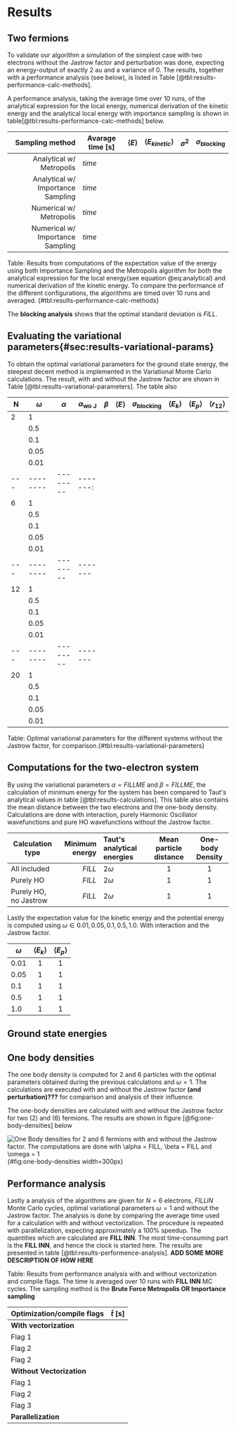 # Results

## Two fermions

To validate our algorithm a simulation of the simplest case with two electrons without the Jastrow factor and perturbation was done, expecting an energy-output of exactly 2 au and a variance of 0. The results, together with a performance analysis (see below), is listed in Table [@tbl:results-performance-calc-methods]. 

A performance analysis, taking the average time over 10 runs, of the analytical expression for the local energy, numerical derivation of the kinetic energy and the analytical local energy with importance sampling is shown in table[@tbl:results-performance-calc-methods] below.


| Sampling method                   | Avarage time [s]     | $\langle E \rangle$|$\langle E_{kinetic} \rangle$  |$\sigma^2$ |$\sigma_{\text{blocking}}$ |
| ----:                             | ---                  |---                 |---                            |---        |---                        |
| Analytical w/ Metropolis          | $time$               |                    |                               |           |                           |
| Analytical w/ Importance Sampling | $time$               |                    |                               |           |                           |
| Numerical w/ Metropolis           | $time$               |                    |                               |           |                           |
| Numerical w/ Importance Sampling | $time$               |                    |                               |           |                           |
Table: Results from computations of the expectation value of the energy using both Importance Sampling and the Metropolis algorithm for both the analytical expression for the local energy(see equation @eq:analytical) and numerical derivation of the kinetic energy. To compare the performance of the different configurations, the algorithms are timed over 10 runs and averaged.   {#tbl:results-performance-calc-methods} 

The **blocking analysis** shows that the optimal standard deviation is $FILL$.

## Evaluating the variational parameters{#sec:results-variational-params}

To obtain the optimal variational parameters for the ground state energy, the steepest decent method is implemented in the Variational Monte Carlo calculations. The result, with and without the Jastrow factor are shown in Table [@tbl:results-variational-parameters]. The table also 


| N   | $\omega$ | $\alpha$ | $\alpha_{\text{wo J}}$ | $\beta$ | $\langle E \rangle$ | $\sigma_{\text{blocking}}$ | $\langle E_k \rangle$ | $\langle E_p \rangle$ | $\langle r_{12}\rangle$ |
|-----|----------|----------|------------------------|---------|---------------------|----------------------------|-----------------------|-----------------------|-------------------------|
| 2   | 1        |          |                        |         |                     |                            |                       |                       |                         |
|     | 0.5      |          |                        |         |                     |                            |                       |                       |                         |
|     | 0.1      |          |                        |         |                     |                            |                       |                       |                         |
|     | 0.05     |          |                        |         |                     |                            |                       |                       |                         |
|     | 0.01     |          |                        |         |                     |                            |                       |                       |                         |
| --- | -------- | -------- | -------:               |         |                     |                            |                       |                       |                         |
| 6   | 1        |          |                        |         |                     |                            |                       |                       |                         |
|     | 0.5      |          |                        |         |                     |                            |                       |                       |                         |
|     | 0.1      |          |                        |         |                     |                            |                       |                       |                         |
|     | 0.05     |          |                        |         |                     |                            |                       |                       |                         |
|     | 0.01     |          |                        |         |                     |                            |                       |                       |                         |
| --- | -------- | -------- | -------                |         |                     |                            |                       |                       |                         |
| 12  | 1        |          |                        |         |                     |                            |                       |                       |                         |
|     | 0.5      |          |                        |         |                     |                            |                       |                       |                         |
|     | 0.1      |          |                        |         |                     |                            |                       |                       |                         |
|     | 0.05     |          |                        |         |                     |                            |                       |                       |                         |
|     | 0.01     |          |                        |         |                     |                            |                       |                       |                         |
| --- | -------- | -------- | -------                |         |                     |                            |                       |                       |                         |
| 20  | 1        |          |                        |         |                     |                            |                       |                       |                         |
|     | 0.5      |          |                        |         |                     |                            |                       |                       |                         |
|     | 0.1      |          |                        |         |                     |                            |                       |                       |                         |
|     | 0.05     |          |                        |         |                     |                            |                       |                       |                         |
|     | 0.01     |          |                        |         |                     |                            |                       |                       |                         |

Table: Optimal variational parameters for the different systems without the Jastrow factor, for comparison.{#tbl:results-variational-parameters} 



## Computations for the two-electron system

By using the variational parameters $\alpha = FILL ME$ and $\beta = FILL ME$, the calculation of minimum energy for the system has been compared to Taut's analytical values in table [@tbl:results-calculations]. This table also contains the mean distance between the two electrons and the one-body density. Calculations are done with interaction, purely Harmonic Oscillator wavefunctions and pure HO wavefunctions without the Jastrow factor.

| **Calculation type** | **Minimum energy**| **Taut's analytical energies**| **Mean particle distance** | **One-body Density**|
|---    | ---: | :--- | :---: | :---: |
| All included | $FILL$ | $2\omega$ |    $1$  |   $1$  |
| Purely HO | $FILL$ | $2\omega$ |    $1$  |   $1$  |
| Purely HO, no Jastrow | $FILL$ | $2\omega$ |    $1$  |   $1$  |{#tbl:results-calculations}

Lastly the expectation value for the kinetic energy and the potential energy is computed using $\omega \in {0.01, 0.05, 0.1, 0.5, 1.0}$. With interaction and the Jastrow factor.

| **$\omega$**| **$\langle E_k \rangle$**| **$\langle E_p \rangle$** |
| --- | :---: | :---: |
| $0.01$    | $1$   |    $1$  |
| $0.05$    | $1$   |    $1$  |
| $0.1$     | $1$   |    $1$  |
| $0.5$     | $1$   |    $1$  |
| $1.0$     | $1$   |    $1$  |{#tbl:results-calculations-omega}



## Ground state energies


## One body densities
The one body density is computed for 2 and 6 particles with the optimal parameters obtained during the previous calculations and $\omega = 1$. The calculations are executed with and without the Jastrow factor **(and perturbation)???** for comparison and analysis of their influence. 

The one-body densities are calculated with and without the Jastrow factor for two (2) and (6) fermions. The results are shown in figure [@fig:one-body-densities] below

![One Body densities for 2 and 6 fermions with and without the Jastrow factor. The computations are done with $\alpha = FILL$, $\beta = FILL$ and $\omega = 1$](FILENAME.png){#fig:one-body-densities width=300px}

## Performance analysis
<!--  -->
Lastly a analysis of the algorithms are given for $N = 6$ electrons, $FILL IN$ Monte Carlo cycles, optimal variational parameters $\omega = 1$ and without the Jastrow factor. The analysis is done by comparing the average time used for a calculation with and without vectorization. The procedure is repeated with parallelization, expecting approximately a 100% speedup.  The quantities which are calculated are **FILL INN**. The most time-consuming part is the **FILL INN**, and hence the clock is started here. The results are presented in table [@tbl:results-performence-analysis]. **ADD SOME MORE DESCRIPTION OF HOW HERE**

Table: Results from performance analysis with and without vectorization and compile flags. The time is averaged over 10 runs with **FILL INN** MC cycles. The sampling method is the **Brute Force Metropolis OR Importance sampling**

| Optimization/compile flags 	| $\bar{t}$ [s] |
|---                        	|---            |
| **With vectorization**        |               |
|  Flag 1                       |               |
| Flag 2                        |               |
| Flag 2                        |               |
| **Without Vectorization**  	|               |
| Flag 1                        |               |
| Flag 2                        |               |
| Flag 3                        |               |
| **Parallelization**           |               |{#tbl:results-performence-analysis}





<!-- Necessary to write something about which computers/specs the analysis is done at?? -->
